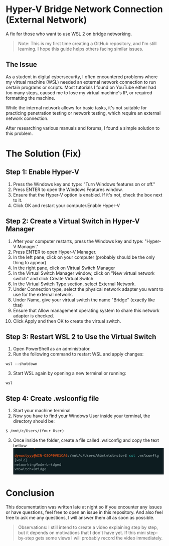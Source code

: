 # Hyper-V Bridge Network Connection (External Network)
 A fix for those who want to use WSL 2 on bridge networking.

> Note: This is my first time creating a GitHub repository, and I'm still learning. I hope this guide helps others facing similar issues.

## The Issue
As a student in digital cybersecurity, I often encountered problems where my virtual machine (WSL) needed an external network connection to run certain programs or scripts. Most tutorials I found on YouTube either had too many steps, caused me to lose my virtual machine's IP, or required formatting the machine.

While the internal network  allows for basic tasks, it's not suitable for practicing penetration testing or network testing, which require an external network connection.

After researching various manuals and forums, I found a simple solution to this problem.

# The Solution (Fix)
## Step 1: Enable Hyper-V
1. Press the Windows key and type: "Turn Windows features on or off."
2. Press ENTER to open the Windows Features window.
3. Ensure that the Hyper-V option is enabled. If it's not, check the box next to it.
4. Click OK and restart your computer.Enable Hyper-V

## Step 2: Create a Virtual Switch in Hyper-V Manager
1. After your computer restarts, press the Windows key and type: "Hyper-V Manager."
2. Press ENTER to open Hyper-V Manager.
3. In the left pane, click on your computer (probably should be the only thing to appear)
4. In the right pane, click on Virtual Switch Manager
5. In the Virtual Switch Manager window, click on "New virtual network switch" and click Create Virtual Switch
6. In the Virtual Switch Type section, select External Network.
7. Under Connection type, select the physical network adapter you want to use for the external network.
8. Under Name, give your virtual switch the name "Bridge" (exactly like that)
9. Ensure that Allow management operating system to share this network adapter is checked.
10. Click Apply and then OK to create the virtual switch.


## Step 3: Restart  WSL 2 to Use the Virtual Switch
1. Open PowerShell as an administrator.
2. Run the following command to restart WSL and apply changes:

```
wsl --shutdown
``` 

3. Start WSL again by opening a new terminal or running:

```
wsl
```

## Step 4: Create .wslconfig file
1. Start your machine terminal 
2. Now you have to find your Windows User inside your terminal, the directory should be:
```
$ /mnt/c/Users/(Your User)
```
3. Once inside the folder, create a file called .wslconfig and copy the text bellow
![wslconfig](https://github.com/dynastyyy003/hyper-v-fix-4150/blob/main/wlsconfig.png?raw=true)




# Conclusion
This documentation was written late at night so if you encounter any issues or have questions, feel free to open an issue in this repository.
And also feel free to ask me any questions, I will answer them all as soon as possible.

> Observations:
> I still intend to create a video explaining step by step, but it depends on motivations that I don't have yet. If this mini step-by-step gets some views I will probably record the video immediately.
